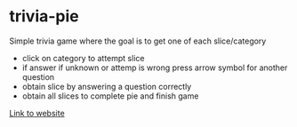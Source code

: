 # trivia-pie

Simple trivia game where the goal is to get one of each slice/category
- click on category to attempt slice
- if answer if unknown or attemp is wrong press arrow symbol for another question
- obtain slice by answering a question correctly
- obtain all slices to complete pie and finish game


[Link to website](https://trivia-pie.onrender.com/game)
